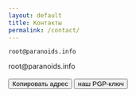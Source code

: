 ```yaml
---
layout: default
title: Контакты
permalink: /contact/
---
```

```
root@paranoids.info
```
<div id="code">root@paranoids.info</div>
<br>
<button class="glo" id="copy">Копировать адрес</button>
<button class="glo" onclick="location.href='/pgp'">наш PGP-ключ</button>
